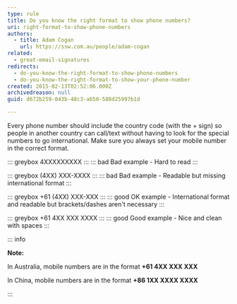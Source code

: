 ```yaml
---
type: rule
title: Do you know the right format to show phone numbers?
uri: right-format-to-show-phone-numbers
authors:
  - title: Adam Cogan
    url: https://ssw.com.au/people/adam-cogan
related:
  - great-email-signatures
redirects:
  - do-you-know-the-right-format-to-show-phone-numbers
  - do-you-know-the-right-format-to-show-your-phone-number
created: 2015-02-13T02:52:06.000Z
archivedreason: null
guid: d672b259-043b-48c3-a650-588d25997b1d

---
```


Every phone number should include the country code (with the + sign) so people in another country can call/text without having to look for the special numbers to go international. Make sure you always set your mobile number in the correct format.

<!--endintro-->

::: greybox
4XXXXXXXXX
:::
::: bad
Bad example - Hard to read
:::

::: greybox
(4XX) XXX-XXXX
:::
::: bad
Bad example - Readable but missing international format
:::

::: greybox
+61 (4XX) XXX-XXX
:::
::: good
OK example - International format and readable but brackets/dashes aren't necessary
:::

::: greybox
+61 4XX XXX XXXX
:::
::: good
Good example - Nice and clean with spaces
:::

::: info

**Note:**

In Australia, mobile numbers are in the format **+61 4XX XXX XXX**

In China, mobile numbers are in the format **+86 1XX XXXX XXXX**

:::
